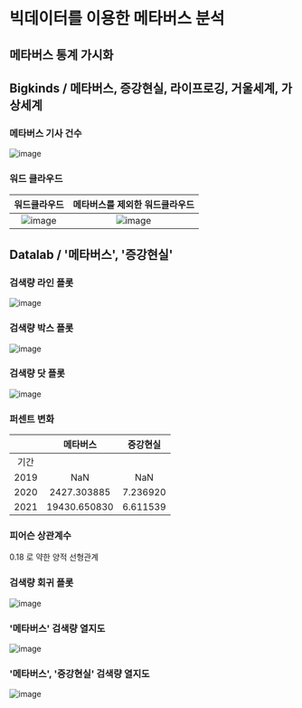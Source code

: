 # 빅데이터를 이용한 메타버스 분석

## 메타버스 통계 가시화

## Bigkinds / 메타버스, 증강현실, 라이프로깅, 거울세계, 가상세계

### 메타버스 기사 건수
![image](https://user-images.githubusercontent.com/55765292/144743478-3ff1c504-0686-4de7-8f65-e0b0b49928df.png)

### 워드 클라우드
|워드클라우드|메타버스를 제외한 워드클라우드|
|:-:|:-:|
|![image](https://user-images.githubusercontent.com/55765292/144743522-9ee2c342-989e-4bc2-9f60-e9107ee4b055.png)|![image](https://user-images.githubusercontent.com/55765292/144743504-6cf9b553-98e5-4d77-9b3e-9199b5416869.png)|

## Datalab / '메타버스', '증강현실'

### 검색량 라인 플롯

![image](https://user-images.githubusercontent.com/55765292/144750083-e5490a21-5c88-4b2b-bb09-df4500d799e2.png)

### 검색량 박스 플롯

![image](https://user-images.githubusercontent.com/55765292/144750138-6dea233c-98b1-4ecd-8bb7-894cc96a7356.png)

### 검색량 닷 플롯

![image](https://user-images.githubusercontent.com/55765292/144750145-c30ef8ed-7b99-4095-9f78-e353ef8f2ebf.png)

### 퍼센트 변화

||메타버스|증강현실|
|:--:|:--:|:--:|
|기간|||
|2019|NaN|NaN|
|2020|2427.303885|7.236920|
|2021|19430.650830|6.611539

### 피어슨 상관계수

0.18 로 약한 양적 선형관계

### 검색량 회귀 플롯

![image](https://user-images.githubusercontent.com/55765292/144750407-e16e5ec5-fa98-488d-9c4a-e1becc7a8db7.png)

### '메타버스' 검색량 열지도

![image](https://user-images.githubusercontent.com/55765292/144750415-af466755-1497-4a50-9066-fe63db67e02c.png)

### '메타버스', '증강현실' 검색량 열지도

![image](https://user-images.githubusercontent.com/55765292/144750452-efb1e011-20f0-491c-a793-fa81a711bed8.png)
